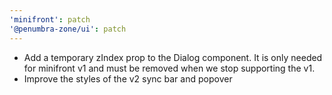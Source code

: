 ```yaml
---
'minifront': patch
'@penumbra-zone/ui': patch
---
```


- Add a temporary zIndex prop to the Dialog component. It is only needed for minifront v1 and must be removed when we stop supporting the v1.
- Improve the styles of the v2 sync bar and popover
